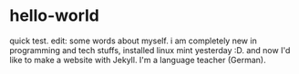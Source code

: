 # hello-world
quick test.
edit: some words about myself. i am completely new in programming and tech stuffs, installed linux mint yesterday :D. and now I'd like to make a website with Jekyll. I'm a language teacher (German).
